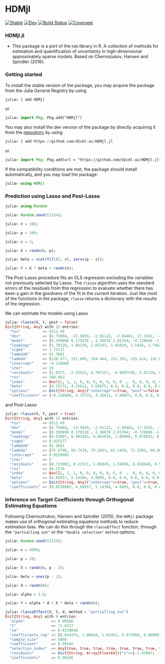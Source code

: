 # HDMjl

[![Stable](https://img.shields.io/badge/docs-stable-blue.svg)](https://d2cmjl-ai.github.io/HDMjl.jl/stable/)
[![Dev](https://img.shields.io/badge/docs-dev-blue.svg)](https://d2cmjl-ai.github.io/HDMjl.jl/dev/)
[![Build Status](https://github.com/d2cmjl-ai/HDMjl.jl/actions/workflows/CI.yml/badge.svg?branch=main)](https://github.com/d2cmjl-ai/HDMjl.jl/actions/workflows/CI.yml?query=branch%3Amain)
[![Coverage](https://codecov.io/gh/d2cmjl-ai/HDMjl.jl/branch/main/graph/badge.svg)](https://codecov.io/gh/d2cmjl-ai/HDMjl.jl)

### HDMjl.jl
+ This package is a port of the `hdm` library in R. A collection of methods for estimation and quantification of uncertainty in high-dimensional approximately sparse models. Based on Chernozukov, Hansen and Spindler (2016).

### Getting started

To install the stable version of the package, you may acquire the package from the Julia General Registry by using

```julia
julia> ] add HDMjl
```

or

```julia
julia> import Pkg; Pkg.add("HDMjl")
```

You may also install the dev version of the package by directly acquiring it from the [repository](https://github.com/d2cml-ai/HDMjl.jl) by using

```julia
julia> ] add https://github.com/d2cml-ai/HDMjl.jl
```

or 

```julia
julia> import Pkg; Pkg.add(url = "https://github.com/d2cml-ai/HDMjl.jl")
```

If the compatibility conditions are met, the package should install automatically, and you may load the package:

```julia
julia> using HDMjl
```

### Prediction using Lasso and Post-Lasso

```julia
julia> using Random

julia> Random.seed!(1234);

julia> n = 100;

julia> p = 100;

julia> s = 3;

julia> X = randn(n, p);

julia> beta = vcat(fill(5, s), zeros(p - s));

julia> Y = X * beta + randn(n);
```

The Post-Lasso procedure fits an OLS regression excluding the variables not previously selected by Lasso. The `rlasso` algorithm uses the standard errors of the residuals from this regression to evaluate whether there has been a gain in the goodness of the fit in the current iteration. Just like most of the functions in the package, `rlasso` returns a dictionary with the results of the regression.

We can estimate the models using Lasso

```julia
julia> rlasso(X, Y, post = false)
Dict{String, Any} with 15 entries:
  "tss"          => 6512.49
  "dev"          => [6.75884, -13.5819, -2.81122, -3.94462, 17.3342, -1.2805, 3.16503, -4.74853, 6.944, 15.2907  …  …
  "model"        => [0.390896 0.179228 … 2.36678 2.01764; -0.720606 -1.12332 … 0.169248 -0.831435; … ; 1.2457 0.7669…
  "loadings"     => [1.70326, 1.86338, 2.02143, 1.85829, 1.5416, 1.74625, 1.94735, 1.38887, 1.7228, 1.59366  …  1.65…
  "sigma"        => 1.71111
  "lambda0"      => 81.3601
  "lambda"       => [138.577, 151.605, 164.464, 151.191, 125.424, 142.075, 158.436, 112.998, 140.167, 129.66  …  134…
  "intercept"    => -0.118988
  "iter"         => 16
  "residuals"    => [1.8377, -2.33523, 0.707157, -0.0587436, 3.81226, 0.637385, 0.117754, -0.209206, 1.49168, 2.2032…
  "rss"          => 289.863
  "index"        => Bool[1, 1, 1, 0, 0, 0, 0, 0, 0, 0  …  0, 0, 0, 0, 0, 0, 0, 0, 0, 0]
  "beta"         => [4.15731, 4.35612, 3.69875, 0.0, 0.0, 0.0, 0.0, 0.0, 0.0, 0.0  …  0.0, 0.0, 0.0, 0.0, 0.0, 0.0, …
  "options"      => Dict{String, Any}("intercept"=>true, "post"=>false, "meanx"=>[-0.217494 0.000263084 … -0.0073734…
  "coefficients" => [-0.118988, 4.15731, 4.35612, 3.69875, 0.0, 0.0, 0.0, 0.0, 0.0, 0.0  …  0.0, 0.0, 0.0, 0.0, 0.0,…
```
and Post-Lasso

```julia
julia> rlasso(X, Y, post = true)
Dict{String, Any} with 15 entries:
  "tss"          => 6512.49
  "dev"          => [6.75884, -13.5819, -2.81122, -3.94462, 17.3342, -1.2805, 3.16503, -4.74853, 6.944, 15.2907  …  …
  "model"        => [0.390896 0.179228 … 2.36678 2.01764; -0.720606 -1.12332 … 0.169248 -0.831435; … ; 1.2457 0.7669…
  "loadings"     => [0.93007, 0.992403, 0.863634, 1.00966, 0.876833, 0.858748, 1.00182, 0.892263, 1.07537, 1.01695  …
  "sigma"        => 0.925277
  "lambda0"      => 81.3601
  "lambda"       => [75.6706, 80.7419, 70.2653, 82.1458, 71.3392, 69.8678, 81.5081, 72.5946, 87.4919, 82.7389  …  68…
  "intercept"    => 0.0258985
  "iter"         => 5
  "residuals"    => [0.733002, 0.22571, 1.06845, 1.34666, 0.818648, 0.575327, -0.519747, 0.985208, -0.000283277, -0.…
  "rss"          => 84.7576
  "index"        => Bool[1, 1, 1, 0, 0, 0, 0, 0, 0, 0  …  0, 0, 0, 0, 0, 0, 0, 0, 0, 0]
  "beta"         => [4.94557, 5.14366, 4.8095, 0.0, 0.0, 0.0, 0.0, 0.0, 0.0, 0.0  …  0.0, 0.0, 0.0, 0.0, 0.0, 0.0, 0…
  "options"      => Dict{String, Any}("intercept"=>true, "post"=>true, "meanx"=>[-0.217494 0.000263084 … -0.00737349…
  "coefficients" => [0.0258985, 4.94557, 5.14366, 4.8095, 0.0, 0.0, 0.0, 0.0, 0.0, 0.0  …  0.0, 0.0, 0.0, 0.0, 0.0, …
```

### Inference on Target Coefficients through Orthogonal Estimating Equations

Following Chernozhukov, Hansen and Spindler (2015), the `HDMjl` package makes use of orthogonal estimating equations methods to reduce estimation bias. We can do this through the `rlassoEffect` function, through the `"partialling out"` or the `"double selection"` `method` options.

```julia
julia> Random.seed!(1234);

julia> n = 5000;

julia> p = 20;

julia> X = randn(n, p - 1);

julia> beta = ones(p - 1);

julia> d = randn(n);

julia> alpha = 1.0;

julia> Y = alpha * d + X * beta + randn(n);

julia> rlassoEffect(X, Y, d, method = "partialling out")
Dict{String, Any} with 9 entries:
  "alpha"            => 0.99166
  "t"                => 71.0117
  "se"               => 0.0139648
  "coefficients_reg" => [0.014376, 1.00644, 1.01451, 0.972988, 0.980083, 1.01576, 0.971863, 0.973955, 0.992963, 0.97…
  "sample_size"      => 5000
  "coefficient"      => 0.99166
  "selection_index"  => Any[true, true, true, true, true, true, true, true, true, true, true, true, true, true, true…
  "residuals"        => Dict{String, Array{Float64}}("v"=>[-1.43987; -1.73542; … ; -0.583284; -0.475297;;], "epsilon"…
  "coefficients"     => 0.99166
```

